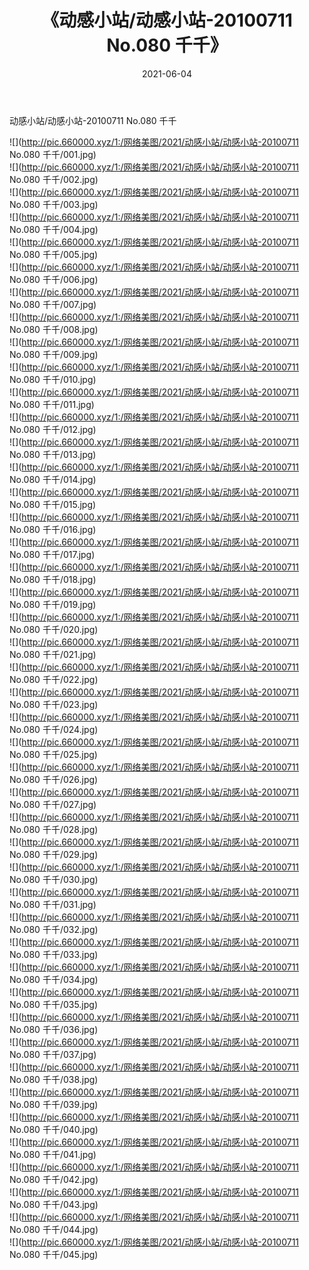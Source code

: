 ﻿---
layout: post
title:  《动感小站/动感小站-20100711 No.080 千千》
date:   2021-06-04
img: http://pic.660000.xyz/1:/网络美图/2021/动感小站/动感小站-20100711 No.080 千千/000.jpg
categories: [美女, 清纯, 唯美]
---

动感小站/动感小站-20100711 No.080 千千

 ![](http://pic.660000.xyz/1:/网络美图/2021/动感小站/动感小站-20100711 No.080 千千/001.jpg) <br>![](http://pic.660000.xyz/1:/网络美图/2021/动感小站/动感小站-20100711 No.080 千千/002.jpg) <br>![](http://pic.660000.xyz/1:/网络美图/2021/动感小站/动感小站-20100711 No.080 千千/003.jpg) <br>![](http://pic.660000.xyz/1:/网络美图/2021/动感小站/动感小站-20100711 No.080 千千/004.jpg) <br>![](http://pic.660000.xyz/1:/网络美图/2021/动感小站/动感小站-20100711 No.080 千千/005.jpg) <br>![](http://pic.660000.xyz/1:/网络美图/2021/动感小站/动感小站-20100711 No.080 千千/006.jpg) <br>![](http://pic.660000.xyz/1:/网络美图/2021/动感小站/动感小站-20100711 No.080 千千/007.jpg) <br>![](http://pic.660000.xyz/1:/网络美图/2021/动感小站/动感小站-20100711 No.080 千千/008.jpg) <br>![](http://pic.660000.xyz/1:/网络美图/2021/动感小站/动感小站-20100711 No.080 千千/009.jpg) <br>![](http://pic.660000.xyz/1:/网络美图/2021/动感小站/动感小站-20100711 No.080 千千/010.jpg) <br>![](http://pic.660000.xyz/1:/网络美图/2021/动感小站/动感小站-20100711 No.080 千千/011.jpg) <br>![](http://pic.660000.xyz/1:/网络美图/2021/动感小站/动感小站-20100711 No.080 千千/012.jpg) <br>![](http://pic.660000.xyz/1:/网络美图/2021/动感小站/动感小站-20100711 No.080 千千/013.jpg) <br>![](http://pic.660000.xyz/1:/网络美图/2021/动感小站/动感小站-20100711 No.080 千千/014.jpg) <br>![](http://pic.660000.xyz/1:/网络美图/2021/动感小站/动感小站-20100711 No.080 千千/015.jpg) <br>![](http://pic.660000.xyz/1:/网络美图/2021/动感小站/动感小站-20100711 No.080 千千/016.jpg) <br>![](http://pic.660000.xyz/1:/网络美图/2021/动感小站/动感小站-20100711 No.080 千千/017.jpg) <br>![](http://pic.660000.xyz/1:/网络美图/2021/动感小站/动感小站-20100711 No.080 千千/018.jpg) <br>![](http://pic.660000.xyz/1:/网络美图/2021/动感小站/动感小站-20100711 No.080 千千/019.jpg) <br>![](http://pic.660000.xyz/1:/网络美图/2021/动感小站/动感小站-20100711 No.080 千千/020.jpg) <br>![](http://pic.660000.xyz/1:/网络美图/2021/动感小站/动感小站-20100711 No.080 千千/021.jpg) <br>![](http://pic.660000.xyz/1:/网络美图/2021/动感小站/动感小站-20100711 No.080 千千/022.jpg) <br>![](http://pic.660000.xyz/1:/网络美图/2021/动感小站/动感小站-20100711 No.080 千千/023.jpg) <br>![](http://pic.660000.xyz/1:/网络美图/2021/动感小站/动感小站-20100711 No.080 千千/024.jpg) <br>![](http://pic.660000.xyz/1:/网络美图/2021/动感小站/动感小站-20100711 No.080 千千/025.jpg) <br>![](http://pic.660000.xyz/1:/网络美图/2021/动感小站/动感小站-20100711 No.080 千千/026.jpg) <br>![](http://pic.660000.xyz/1:/网络美图/2021/动感小站/动感小站-20100711 No.080 千千/027.jpg) <br>![](http://pic.660000.xyz/1:/网络美图/2021/动感小站/动感小站-20100711 No.080 千千/028.jpg) <br>![](http://pic.660000.xyz/1:/网络美图/2021/动感小站/动感小站-20100711 No.080 千千/029.jpg) <br>![](http://pic.660000.xyz/1:/网络美图/2021/动感小站/动感小站-20100711 No.080 千千/030.jpg) <br>![](http://pic.660000.xyz/1:/网络美图/2021/动感小站/动感小站-20100711 No.080 千千/031.jpg) <br>![](http://pic.660000.xyz/1:/网络美图/2021/动感小站/动感小站-20100711 No.080 千千/032.jpg) <br>![](http://pic.660000.xyz/1:/网络美图/2021/动感小站/动感小站-20100711 No.080 千千/033.jpg) <br>![](http://pic.660000.xyz/1:/网络美图/2021/动感小站/动感小站-20100711 No.080 千千/034.jpg) <br>![](http://pic.660000.xyz/1:/网络美图/2021/动感小站/动感小站-20100711 No.080 千千/035.jpg) <br>![](http://pic.660000.xyz/1:/网络美图/2021/动感小站/动感小站-20100711 No.080 千千/036.jpg) <br>![](http://pic.660000.xyz/1:/网络美图/2021/动感小站/动感小站-20100711 No.080 千千/037.jpg) <br>![](http://pic.660000.xyz/1:/网络美图/2021/动感小站/动感小站-20100711 No.080 千千/038.jpg) <br>![](http://pic.660000.xyz/1:/网络美图/2021/动感小站/动感小站-20100711 No.080 千千/039.jpg) <br>![](http://pic.660000.xyz/1:/网络美图/2021/动感小站/动感小站-20100711 No.080 千千/040.jpg) <br>![](http://pic.660000.xyz/1:/网络美图/2021/动感小站/动感小站-20100711 No.080 千千/041.jpg) <br>![](http://pic.660000.xyz/1:/网络美图/2021/动感小站/动感小站-20100711 No.080 千千/042.jpg) <br>![](http://pic.660000.xyz/1:/网络美图/2021/动感小站/动感小站-20100711 No.080 千千/043.jpg) <br>![](http://pic.660000.xyz/1:/网络美图/2021/动感小站/动感小站-20100711 No.080 千千/044.jpg) <br>![](http://pic.660000.xyz/1:/网络美图/2021/动感小站/动感小站-20100711 No.080 千千/045.jpg) <br>
